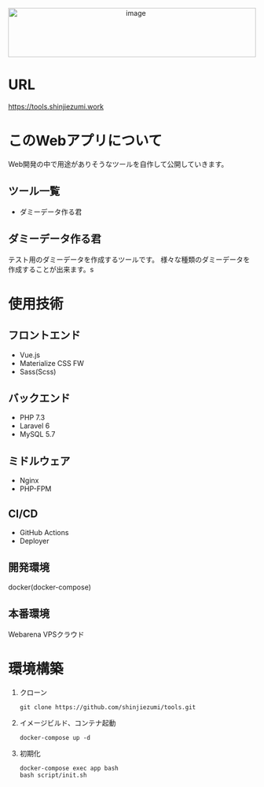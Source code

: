 <p align="center">
	<img src="https://tools.shinjiezumi.work/img/main.svg" width="100%" height="100px" alt="image">
</p>

# URL

https://tools.shinjiezumi.work

# このWebアプリについて

Web開発の中で用途がありそうなツールを自作して公開していきます。

## ツール一覧

- ダミーデータ作る君

## ダミーデータ作る君

テスト用のダミーデータを作成するツールです。 様々な種類のダミーデータを作成することが出来ます。s

# 使用技術

## フロントエンド

- Vue.js
- Materialize CSS FW
- Sass(Scss)

## バックエンド

- PHP 7.3
- Laravel 6
- MySQL 5.7

## ミドルウェア

- Nginx
- PHP-FPM

## CI/CD

- GitHub Actions
- Deployer

## 開発環境

docker(docker-compose)

## 本番環境

Webarena VPSクラウド

# 環境構築

1. クローン

    ```
    git clone https://github.com/shinjiezumi/tools.git
    ```

2. イメージビルド、コンテナ起動

    ```
    docker-compose up -d
    ```

3. 初期化

    ```
    docker-compose exec app bash
    bash script/init.sh
    ```
